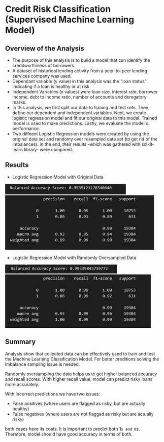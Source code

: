 # Credit Risk Classification (Supervised Machine Learning Model)

## Overview of the Analysis

* The purpose of this analysis is to build a model that can identify the creditworthiness of borrowers.
* A dataset of historical lending activity from a peer-to-peer lending services company was used. 
* Dependant variable (y value) in this analysis was the "loan status" indicating if a loan is healthy or at risk. 
* Independent Variables (x values) were loan size, interest rate, borrower income, debt to income ratio, number of accounts and derogatory marks.
* In this analysis, we first split our data to traning and test sets. Then, define our dependent and independent variables. Next, we create logistic regression model and fit our original data to this model. Trained model is used to make predictions. Lastly, we evaluate the model`s performance. 
* Two diffeent Logistic Regression models were created by using the original data set and randomy over resampled data set (to get rid of the imbalances). In the end, their results -which was gathered with scikit-learn library- were compared.

## Results

* Logistic Regression Model with Original Data
 
![Balanced Accuracy Score](./Images/balanced_accuracy_score_1.JPG)
![Classification Report](./Images/classification_report_1.JPG)

* Logistic Regression Model with Randomly Oversampled Data

![Balanced Accuracy Score](./Images/balanced_accuracy_score_2.JPG)
![Classification Report](./Images/classification_report_2.JPG)

## Summary

Analysis show that collected data can be effectively used to train and test the Machine Learning Classification Model. For better preditions solving the imbalance sampling issue is needed.

Randomly oversampling the data helps us to get higher balanced accuracy and recall scores. With higher recall value, model can predict risky loans more accurately.

With incorrect predictions we have two issues:

* False positives (where users are flagged as risky, but are actually healthy)
* False negatives (where users are not flagged as risky but are actually risky)

both cases have its costs. It is important to predict both 1`s and 0`s. Therefore, model should have good accuracy in terms of both. 
